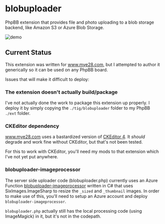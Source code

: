 # blobuploader
PhpBB extension that provides file and photo uploading to a blob storage backend, like Amazon S3 or Azure Blob Storage.

![demo](https://i.imgur.com/KvWCohn.gif)

## Current Status

This extension was written for www.mye28.com, but I attempted to author it generically so it can be used on any PhpBB board.

Issues that will make it difficult to deploy:

### The extension doesn't actually build/package

I've not actually done the work to package this extension up properly. I deploy it by simply copying the `./tig/blobuploader` folder to my PhpBB `./ext` folder.

### CKEditor dependency

www.mye28.com uses a bastardized version of [CKEditor 4](https://www.phpbb.com/customise/db/extension/ckeditor_for_phpbb/). It *should* degrade and work fine without CKEditor, but that's not been tested.

For this to work with CKEditor, you'll need my mods to that extension which I've not yet put anywhere.

### blobuploader-imageprocessor

The server side uploader code (blobuploader.php) currently uses an Azure Function [blobuploader-imageprocessor](https://github.com/tig/blobuploader-imageprocessor) written in C# that uses SixImages.ImageSharp to resize the `_sized` and `_thumbnail` images. In order to make use of this, you'll need to setup an Azure account and deploy `blobuploader-imageprocessor`. 

`blobuploader.php` actually still has the local processing code (using ImageMagick) in it, but it's not in the codepath. 

